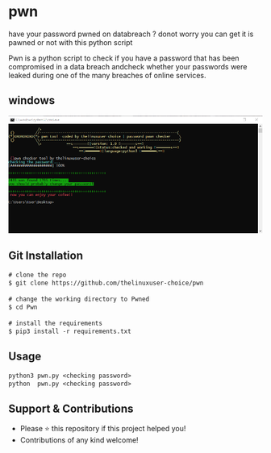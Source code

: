 # pwn
have your password pwned on databreach ? donot worry you can get it is pawned or not with this python script

Pwn is a python script to check if you have a password that has been compromised in a data breach andcheck whether your passwords were leaked during one of the many breaches of online services.

## windows
<p align="center">
  <img src="/assets/windows.png">
</p>

## Git Installation
```
# clone the repo
$ git clone https://github.com/thelinuxuser-choice/pwn

# change the working directory to Pwned
$ cd Pwn

# install the requirements
$ pip3 install -r requirements.txt
```

## Usage

```
python3 pwn.py <checking password>
python  pwn.py <checking password>

```

## Support & Contributions
- Please ⭐️ this repository if this project helped you!
- Contributions of any kind welcome!



